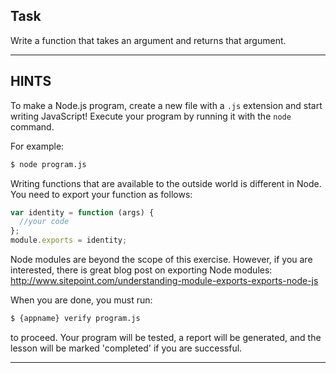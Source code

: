 ## Task

Write a function that takes an argument and returns that argument.

----------------------------------------------------------------------
## HINTS

To make a Node.js program, create a new file with a `.js` extension and start
writing JavaScript! Execute your program by running it with the `node` command.

For example:

```sh
$ node program.js
```

Writing functions that are available to the outside world is different in Node.
You need to export your function as follows:

```js
var identity = function (args) {
  //your code
};
module.exports = identity;
```

Node modules are beyond the scope of this exercise. However, if you are
interested, there is great blog post on exporting Node modules:
http://www.sitepoint.com/understanding-module-exports-exports-node-js

When you are done, you must run:

```sh
$ {appname} verify program.js
```

to proceed. Your program will be tested, a report will be generated, and the
lesson will be marked 'completed' if you are successful.

----------------------------------------------------------------------
